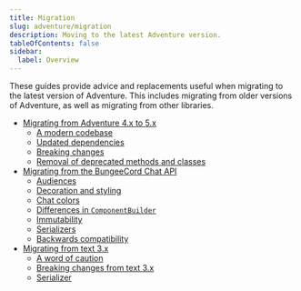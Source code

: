 ```yaml
---
title: Migration
slug: adventure/migration
description: Moving to the latest Adventure version.
tableOfContents: false
sidebar:
  label: Overview
---
```


These guides provide advice and replacements useful when migrating to the latest version of Adventure.
This includes migrating from older versions of Adventure, as well as migrating from other libraries.

* [Migrating from Adventure 4.x to 5.x](/adventure/migration/adventure-4.x)
  * [A modern codebase](/adventure/migration/adventure-4.x#a-modern-codebase)
  * [Updated dependencies](/adventure/migration/adventure-4.x#updated-dependencies)
  * [Breaking changes](/adventure/migration/adventure-4.x#breaking-changes)
  * [Removal of deprecated methods and classes](/adventure/migration/adventure-4.x#removal-of-deprecated-methods-and-classes)
* [Migrating from the BungeeCord Chat API](/adventure/migration/bungeecord-chat-api)
  * [Audiences](/adventure/migration/bungeecord-chat-api#audiences)
  * [Decoration and styling](/adventure/migration/bungeecord-chat-api#decoration-and-styling)
  * [Chat colors](/adventure/migration/bungeecord-chat-api#chat-colors)
  * [Differences in `ComponentBuilder`](/adventure/migration/bungeecord-chat-api#differences-in-componentbuilder)
  * [Immutability](/adventure/migration/bungeecord-chat-api#immutability)
  * [Serializers](/adventure/migration/bungeecord-chat-api#serializers)
  * [Backwards compatibility](/adventure/migration/bungeecord-chat-api#backwards-compatibility)
* [Migrating from text 3.x](/adventure/migration/text-3.x)
  * [A word of caution](/adventure/migration/text-3.x#a-word-of-caution)
  * [Breaking changes from text 3.x](/adventure/migration/text-3.x#breaking-changes-from-text-3x)
  * [Serializer](/adventure/migration/text-3.x#serializer)
